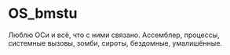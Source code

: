 # OS_bmstu
Люблю ОСи и всё, что с ними связано. Ассемблер, процессы, системные вызовы, зомби, сироты, бездомные, умалишённые.
